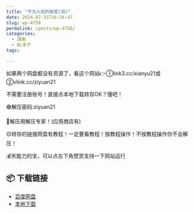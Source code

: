 ```yaml
---
title: "不为人知的秘密(双)"
date: 2024-07-31T16:34:47
slug: wp-4758
permalink: /posts/wp-4758/
categories:
  - 漫画
  - BL本子
tags:

---
```


如果两个网盘都没有资源了，看这个网站👉①link3.cc/xianyu21或②vlink.cc/ziyuan21

不需要注册账号！直接点本地下载转存OK？懂吧！

🟢解压密码:ziyuan21

🔵解压用解压专家！(应用商店有)

🟡转存的链接网盘有教程！一定要看教程！按教程操作！不按教程操作你不会解压！

💰🈶能力的宝，可以点左下角赞赏支持一下网站运行

## 📦 下载链接
- [百度网盘](https://blziyuan21.com/pay-download/4758?key=3068d9f409&down_id=0)
- [本地下载](https://blziyuan21.com/pay-download/4758?key=3068d9f409&down_id=1)

